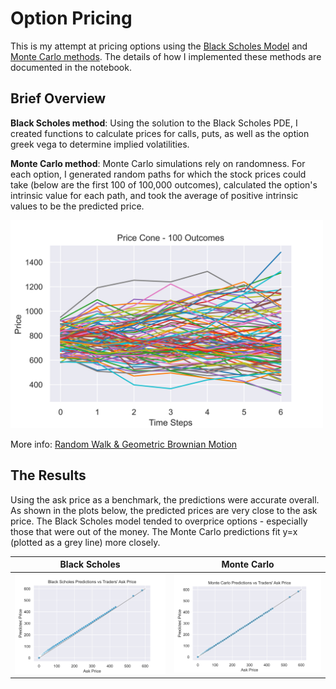 # Option Pricing
This is my attempt at pricing options using the [Black Scholes Model](https://en.wikipedia.org/wiki/Black%E2%80%93Scholes_model) and [Monte Carlo methods](https://en.wikipedia.org/wiki/Monte_Carlo_method#Finance_and_business). The details of how I implemented these methods are documented in the notebook.

## Brief Overview

**Black Scholes method**: Using the solution to the Black Scholes PDE, I created functions to calculate prices for calls, puts, as well as the option greek vega to determine implied volatilities.

**Monte Carlo method**: Monte Carlo simulations rely on randomness. For each option, I generated random paths for which the stock prices could take (below are the first 100 of 100,000 outcomes), calculated the option's intrinsic value for each path, and took the average of positive intrinsic values to be the predicted price.

<img src="Plots/priceCone.png" width="500">

More info:
[Random Walk & Geometric Brownian Motion](https://www.investopedia.com/articles/07/montecarlo.asp)


## The Results
Using the ask price as a benchmark, the predictions were accurate overall. As shown in the plots below, the predicted prices are very close to the ask price. 
The Black Scholes model tended to overprice options - especially those that were out of the money. The Monte Carlo predictions fit y=x (plotted as a grey line) more closely.


Black Scholes              |  Monte Carlo
:-------------------------:|:-------------------------:
<img src="Plots/accuracyBS.png" width="500"> | <img src="Plots/accuracyMC.png" width="500">

